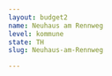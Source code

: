 ```yaml
---
layout: budget2
name: Neuhaus am Rennweg
level: kommune
state: TH
slug: Neuhaus-am-Rennweg

---
```




